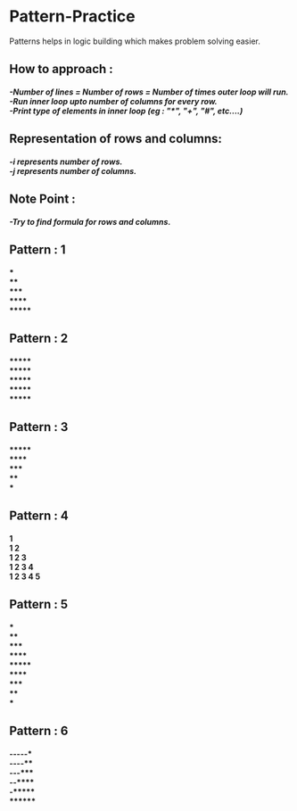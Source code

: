 # Pattern-Practice
Patterns helps in logic building which makes problem solving easier.

## How to approach :
##### -Number of lines = Number of rows = Number of times outer loop will run. <br> -Run inner loop upto number of columns for every row. <br> -Print type of elements in inner loop (eg : "*", "+", "#", etc....)

## Representation of rows and columns:
##### -**i** represents number of rows. <br> -**j** represents number of columns.

## Note Point : 
##### -Try to find formula for rows and columns.

## Pattern : 1
#### * <br> ** <br> *** <br> **** <br> *****

## Pattern : 2
#### ***** <br> ***** <br> ***** <br> ***** <br> *****

## Pattern : 3
#### ***** <br> **** <br> *** <br> ** <br> *

## Pattern : 4
#### 1 <br> 1 2 <br> 1 2 3 <br> 1 2 3 4 <br> 1 2 3 4 5

## Pattern : 5
#### * <br> ** <br> *** <br> **** <br> ***** <br> **** <br> *** <br> ** <br> *

## Pattern : 6
#### -----* <br> ----** <br> ---*** <br> --**** <br> -***** <br> ******

